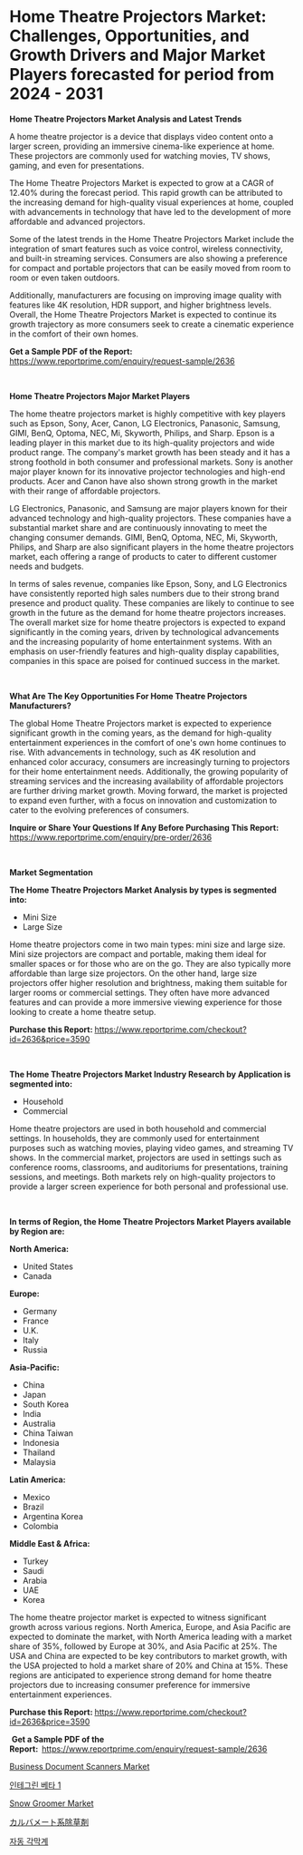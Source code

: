 <p><h1>Home Theatre Projectors Market: Challenges, Opportunities, and Growth Drivers and Major Market Players forecasted for period from 2024 - 2031</h1></p><p><strong>Home Theatre Projectors Market Analysis and Latest Trends</strong></p>
<p><p>A home theatre projector is a device that displays video content onto a larger screen, providing an immersive cinema-like experience at home. These projectors are commonly used for watching movies, TV shows, gaming, and even for presentations.</p><p>The Home Theatre Projectors Market is expected to grow at a CAGR of 12.40% during the forecast period. This rapid growth can be attributed to the increasing demand for high-quality visual experiences at home, coupled with advancements in technology that have led to the development of more affordable and advanced projectors.</p><p>Some of the latest trends in the Home Theatre Projectors Market include the integration of smart features such as voice control, wireless connectivity, and built-in streaming services. Consumers are also showing a preference for compact and portable projectors that can be easily moved from room to room or even taken outdoors.</p><p>Additionally, manufacturers are focusing on improving image quality with features like 4K resolution, HDR support, and higher brightness levels. Overall, the Home Theatre Projectors Market is expected to continue its growth trajectory as more consumers seek to create a cinematic experience in the comfort of their own homes.</p></p>
<p><strong>Get a Sample PDF of the Report:&nbsp;</strong> <a href="https://www.reportprime.com/enquiry/request-sample/2636">https://www.reportprime.com/enquiry/request-sample/2636</a></p>
<p>&nbsp;</p>
<p><strong>Home Theatre Projectors Major Market Players</strong></p>
<p><p>The home theatre projectors market is highly competitive with key players such as Epson, Sony, Acer, Canon, LG Electronics, Panasonic, Samsung, GIMI, BenQ, Optoma, NEC, Mi, Skyworth, Philips, and Sharp. Epson is a leading player in this market due to its high-quality projectors and wide product range. The company's market growth has been steady and it has a strong foothold in both consumer and professional markets. Sony is another major player known for its innovative projector technologies and high-end products. Acer and Canon have also shown strong growth in the market with their range of affordable projectors.</p><p>LG Electronics, Panasonic, and Samsung are major players known for their advanced technology and high-quality projectors. These companies have a substantial market share and are continuously innovating to meet the changing consumer demands. GIMI, BenQ, Optoma, NEC, Mi, Skyworth, Philips, and Sharp are also significant players in the home theatre projectors market, each offering a range of products to cater to different customer needs and budgets.</p><p>In terms of sales revenue, companies like Epson, Sony, and LG Electronics have consistently reported high sales numbers due to their strong brand presence and product quality. These companies are likely to continue to see growth in the future as the demand for home theatre projectors increases. The overall market size for home theatre projectors is expected to expand significantly in the coming years, driven by technological advancements and the increasing popularity of home entertainment systems. With an emphasis on user-friendly features and high-quality display capabilities, companies in this space are poised for continued success in the market.</p></p>
<p>&nbsp;</p>
<p><strong>What Are The Key Opportunities For Home Theatre Projectors Manufacturers?</strong></p>
<p><p>The global Home Theatre Projectors market is expected to experience significant growth in the coming years, as the demand for high-quality entertainment experiences in the comfort of one's own home continues to rise. With advancements in technology, such as 4K resolution and enhanced color accuracy, consumers are increasingly turning to projectors for their home entertainment needs. Additionally, the growing popularity of streaming services and the increasing availability of affordable projectors are further driving market growth. Moving forward, the market is projected to expand even further, with a focus on innovation and customization to cater to the evolving preferences of consumers.</p></p>
<p><strong>Inquire or Share Your Questions If Any Before Purchasing This Report:</strong> <a href="https://www.reportprime.com/enquiry/pre-order/2636">https://www.reportprime.com/enquiry/pre-order/2636</a></p>
<p>&nbsp;</p>
<p><strong>Market Segmentation</strong></p>
<p><strong>The Home Theatre Projectors Market Analysis by types is segmented into:</strong></p>
<p><ul><li>Mini Size</li><li>Large Size</li></ul></p>
<p><p>Home theatre projectors come in two main types: mini size and large size. Mini size projectors are compact and portable, making them ideal for smaller spaces or for those who are on the go. They are also typically more affordable than large size projectors. On the other hand, large size projectors offer higher resolution and brightness, making them suitable for larger rooms or commercial settings. They often have more advanced features and can provide a more immersive viewing experience for those looking to create a home theatre setup.</p></p>
<p><strong>Purchase this Report:&nbsp;</strong><a href="https://www.reportprime.com/checkout?id=2636&price=3590">https://www.reportprime.com/checkout?id=2636&price=3590</a></p>
<p>&nbsp;</p>
<p><strong>The Home Theatre Projectors Market Industry Research by Application is segmented into:</strong></p>
<p><ul><li>Household</li><li>Commercial</li></ul></p>
<p><p>Home theatre projectors are used in both household and commercial settings. In households, they are commonly used for entertainment purposes such as watching movies, playing video games, and streaming TV shows. In the commercial market, projectors are used in settings such as conference rooms, classrooms, and auditoriums for presentations, training sessions, and meetings. Both markets rely on high-quality projectors to provide a larger screen experience for both personal and professional use.</p></p>
<p>&nbsp;</p>
<p><strong>In terms of Region, the Home Theatre Projectors Market Players available by Region are:</strong></p>
<p>
    <p> <strong> North America: </strong>
        <ul>
            <li>United States</li>
            <li>Canada</li>
        </ul>
        </p> 
    <p> <strong> Europe: </strong>
        <ul>
            <li>Germany</li>
            <li>France</li>
            <li>U.K.</li>
            <li>Italy</li>
            <li>Russia</li>
        </ul>
        </p> 
    <p> <strong> Asia-Pacific: </strong>
        <ul>
            <li>China</li>
            <li>Japan</li>
            <li>South Korea</li>
            <li>India</li>
            <li>Australia</li>
            <li>China Taiwan</li>
            <li>Indonesia</li>
            <li>Thailand</li>
            <li>Malaysia</li>
        </ul>
        </p> 
    <p> <strong> Latin America: </strong>
        <ul>
            <li>Mexico</li>
            <li>Brazil</li>
            <li>Argentina Korea</li>
            <li>Colombia</li>
        </ul>
        </p> 
    <p> <strong> Middle East & Africa: </strong>
        <ul>
            <li>Turkey</li>
            <li>Saudi</li>
            <li>Arabia</li>
            <li>UAE</li>
            <li>Korea</li>
        </ul>
    </p>
    </p>
<p><p>The home theatre projector market is expected to witness significant growth across various regions. North America, Europe, and Asia Pacific are expected to dominate the market, with North America leading with a market share of 35%, followed by Europe at 30%, and Asia Pacific at 25%. The USA and China are expected to be key contributors to market growth, with the USA projected to hold a market share of 20% and China at 15%. These regions are anticipated to experience strong demand for home theatre projectors due to increasing consumer preference for immersive entertainment experiences.</p></p>
<p><strong>Purchase this Report: </strong><a href="https://www.reportprime.com/checkout?id=2636&price=3590">https://www.reportprime.com/checkout?id=2636&price=3590</a></p>
<p>&nbsp;<strong>Get a Sample PDF of the Report:&nbsp;&nbsp;</strong><a href="https://www.reportprime.com/enquiry/request-sample/2636">https://www.reportprime.com/enquiry/request-sample/2636</a></p>
<p><strong></strong></p>
<p><p><a href="https://github.com/Glendatilghmankmgz0rbhwpy/Market-Research-Report-List-1/blob/main/business-document-scanners-market.md">Business Document Scanners Market</a></p><p><a href="https://github.com/vskv4779xr1/Market-Research-Report-List-1/blob/main/250668711244.md">인테그린 베타 1</a></p><p><a href="https://issuu.com/reportprime-2/docs/snow-groomer-market-size-2030.pptx">Snow Groomer Market</a></p><p><a href="https://github.com/EmoryYundt1935/Market-Research-Report-List-1/blob/main/191669612016.md">カルバメート系除草剤</a></p><p><a href="https://github.com/CliftonFisher9067/Market-Research-Report-List-1/blob/main/577134911245.md">자동 각막계</a></p></p>